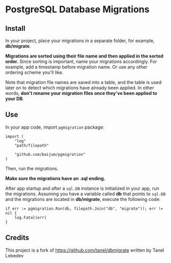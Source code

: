 # PostgreSQL Database Migrations

## Install

In your project, place your migrations in a separate folder, for
example, **db/migrate**.

**Migrations are sorted using their file name and then applied in the
sorted order.** Since sorting is important, name your migrations
accordingly.  For example, add a timestamp before migration name.  Or
use any other ordering scheme you'll like.

Note that migration file names are saved into a table, and the table
is used later on to detect which migrations have already been applied.
In other words, **don't rename your migration files once they've been
applied to your DB**.

## Use

In your app code, import `pgmigration` package:
```golang
import (
    "log"
    "path/filepath"

    "github.com/baijum/pgmigration"
)
```

Then, run the migrations.

**Make sure the migrations have an .sql ending.**

After app startup and after a `sql.DB` instance is initialized in your
app, run the migrations.  Assuming you have a variable called **db**
that points to `sql.DB` and the migrations are located in
**db/migrate**, execute the following code:

```golang
if err := pgmigration.Run(db, filepath.Join("db", "migrate")); err != nil {
    log.Fatal(err)
}
```

## Credits

This project is a fork of https://github.com/tanel/dbmigrate written by Tanel Lebedev
